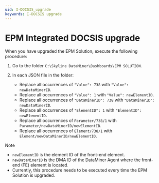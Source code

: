 ```yaml
---
uid: I-DOCSIS_upgrade
keywords: I-DOCSIS upgrade
---
```


# EPM Integrated DOCSIS upgrade

When you have upgraded the EPM Solution, execute the following procedure:

1. Go to the folder `C:\Skyline DataMiner\Dashboards\EPM SOLUTION`.

1. In each JSON file in the folder:

   - Replace all occurrences of `"Value": 738` with `"Value": newDataMinerID`.
   - Replace all occurrences of `"Value": 1` with `"Value": newElementID`.
   - Replace all occurrences of `"DataMinerID": 738` with `"DataMinerID": newDataMinerID`.
   - Replace all occurrences of `"ElementID": 1` with `"ElementID": newElementID`.
   - Replace all occurrences of `Parameter/738/1` with `Parameter/newDataMinerID/newElementID`.
   - Replace all occurrences of `Element/738/1` with `Element/newDataMinerID/newElementID`.

> [!NOTE]
>
> - `newElementID` is the element ID of the front-end element.
> - `newDataMinerID` is the DMA ID of the DataMiner Agent where the front-end (FE) element is located.
> - Currently, this procedure needs to be executed every time the EPM Solution is upgraded.
